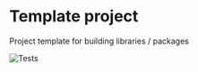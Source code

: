 # Template project
Project template for building libraries / packages

![Tests](https://github.com/kylejeanlewis/template-project/actions/workflows/tests.yml/badge.svg)